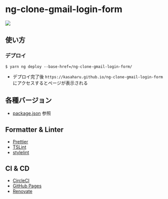 # ng-clone-gmail-login-form

![](https://github.com/kasaharu/ng-clone-gmail-login-form/workflows/Node%20CI/badge.svg)

## 使い方

### デプロイ

```shell
$ yarn ng deploy --base-href=/ng-clone-gmail-login-form/
```

- デプロイ完了後 `https://kasaharu.github.io/ng-clone-gmail-login-form` にアクセスするとページが表示される

## 各種バージョン

- [package.json](./package.json) 参照

## Formatter & Linter

- [Prettier](https://prettier.io/)
- [TSLint](https://palantir.github.io/tslint/)
- [stylelint](https://stylelint.io/)

## CI & CD

- [CircleCI](https://circleci.com/)
- [GitHub Pages](https://help.github.com/ja/github/working-with-github-pages)
- [Renovate](https://renovate.whitesourcesoftware.com/)
